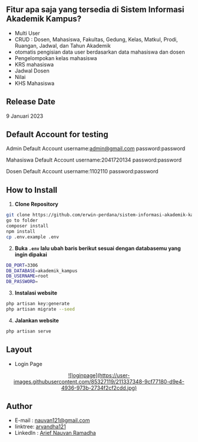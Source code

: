 ## Fitur apa saja yang tersedia di Sistem Informasi Akademik Kampus?

- Multi User
- CRUD : Dosen, Mahasiswa, Fakultas, Gedung, Kelas, Matkul, Prodi, Ruangan, Jadwal, dan Tahun Akademik
- otomatis pengisian data user berdasarkan data mahasiswa dan dosen
- Pengelompokan kelas mahasiswa
- KRS mahasiswa
- Jadwal Dosen
- Nilai
- KHS Mahasiswa

## Release Date

9 Januari 2023

## Default Account for testing

Admin Default Account
username:admin@gmail.com
password:password

Mahasiswa Default Account
username:2041720134
password:password

Dosen Default Account
username:1102110
password:password

## How to Install

1. **Clone Repository**

```bash
git clone https://github.com/erwin-perdana/sistem-informasi-akademik-kampus-laravel.git
go to folder
composer install
npm install
cp .env.example .env
```

2. **Buka `.env` lalu ubah baris berikut sesuai dengan databasemu yang ingin dipakai**

```bash
DB_PORT=3306
DB_DATABASE=akademik_kampus
DB_USERNAME=root
DB_PASSWORD=
```

3. **Instalasi website**

```bash
php artisan key:generate
php artisan migrate --seed
```

4. **Jalankan website**

```bash
php artisan serve
```

## Layout
- Login Page
<p align="center">
    <a href="#" target="_blank">
    ![loginpage](https://user-images.githubusercontent.com/85327119/211337348-9cf77180-d9e4-4936-973b-2734f2cf2cdd.jpg)
    </a>
</p>

## Author

- E-mail : nauvan121@gmail.com
- linktree: <a href="https://linktr.ee/arvandha121">arvandha121</a>
- LinkedIn : <a href="https://www.linkedin.com/in/arief-nauvan-2b436224a/">Arief Nauvan Ramadha</a>
